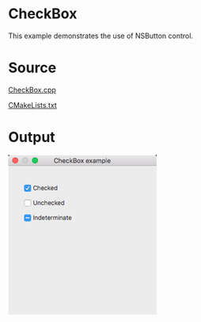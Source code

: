 # CheckBox

This example demonstrates the use of NSButton control.

# Source

[CheckBox.cpp](./CheckBox.cpp)

[CMakeLists.txt](./CMakeLists.txt)

# Output

![GitHub Logo](../../docs/Pictures/CheckBox.png)
